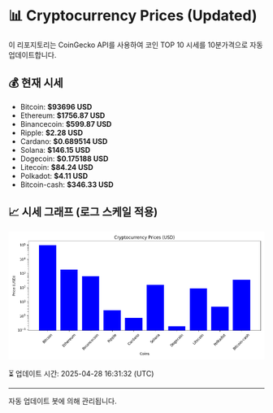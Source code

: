 
# 📊 Cryptocurrency Prices (Updated)

이 리포지토리는 CoinGecko API를 사용하여 코인 TOP 10 시세를 10분가격으로 자동 업데이트합니다.

## 💰 현재 시세
- Bitcoin: **$93696 USD**
- Ethereum: **$1756.87 USD**
- Binancecoin: **$599.87 USD**
- Ripple: **$2.28 USD**
- Cardano: **$0.689514 USD**
- Solana: **$146.15 USD**
- Dogecoin: **$0.175188 USD**
- Litecoin: **$84.24 USD**
- Polkadot: **$4.11 USD**
- Bitcoin-cash: **$346.33 USD**

## 📈 시세 그래프 (로그 스케일 적용)
![Crypto Prices](crypto_prices.png)

⏳ 업데이트 시간: 2025-04-28 16:31:32 (UTC)

---
자동 업데이트 봇에 의해 관리됩니다.
